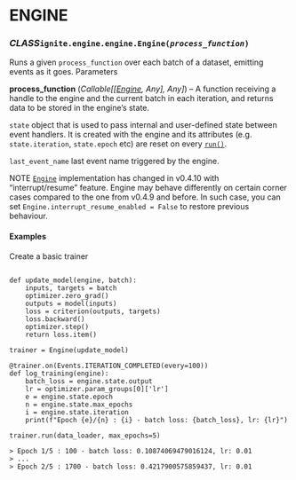 # ENGINE

### *CLASS*`ignite.engine.engine.Engine(`*`process_function`*`)`

Runs a given `process_function` over each batch of a dataset, emitting events as it goes.
Parameters

**process_function** (*Callable[[*[*Engine*](https://pytorch.org/ignite/generated/ignite.engine.engine.Engine.html#ignite.engine.engine.Engine)*, Any], Any]*) – A function receiving a handle to the engine and the current batch in each iteration, and returns data to be stored in the engine’s state.

`state`
object that is used to pass internal and user-defined state between event handlers. It is created with the engine and its attributes (e.g. `state.iteration`, `state.epoch` etc) are reset on every [`run()`](https://pytorch.org/ignite/generated/ignite.engine.engine.Engine.html#ignite.engine.engine.Engine.run).

`last_event_name`
last event name triggered by the engine.

NOTE
[`Engine`](https://pytorch.org/ignite/generated/ignite.engine.engine.Engine.html#ignite.engine.engine.Engine) implementation has changed in v0.4.10 with “interrupt/resume” feature. Engine may behave differently on certain corner cases compared to the one from v0.4.9 and before. In such case, you can set `Engine.interrupt_resume_enabled = False` to restore previous behaviour.


#### Examples

Create a basic trainer

```

def update_model(engine, batch):
    inputs, targets = batch
    optimizer.zero_grad()
    outputs = model(inputs)
    loss = criterion(outputs, targets)
    loss.backward()
    optimizer.step()
    return loss.item()

trainer = Engine(update_model)

@trainer.on(Events.ITERATION_COMPLETED(every=100))
def log_training(engine):
    batch_loss = engine.state.output
    lr = optimizer.param_groups[0]['lr']
    e = engine.state.epoch
    n = engine.state.max_epochs
    i = engine.state.iteration
    print(f"Epoch {e}/{n} : {i} - batch loss: {batch_loss}, lr: {lr}")

trainer.run(data_loader, max_epochs=5)

> Epoch 1/5 : 100 - batch loss: 0.10874069479016124, lr: 0.01
> ...
> Epoch 2/5 : 1700 - batch loss: 0.4217900575859437, lr: 0.01
```

